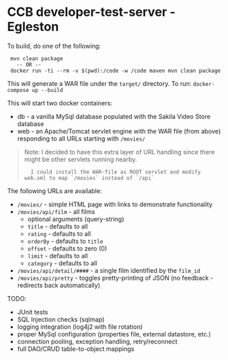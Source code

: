 # CCB developer-test-server - Egleston

To build, do one of the following:
```
 mvn clean package
   -- OR --
 docker run -ti --rm -v $(pwd):/code -w /code maven mvn clean package
```

This will generate a WAR file under the `target/` directory. To run:
 `docker-compose up --build`

This will start two docker containers:
 - db  - a vanilla MySql database populated with the Sakila Video Store database
 - web - an Apache/Tomcat servlet engine with the WAR file (from above) responding to all URLs starting with `/movies/`
> Note: I decided to have this extra layer of URL handling since there might be other servlets running nearby.
>
>       I could install the WAR-file as ROOT servlet and modify web.xml to map `/movies` instead of `/api`


The following URLs are available:
  - `/movies/`                                   - simple HTML page with links to demonstrate functionality
  - `/movies/api/film`                           - all films
    * optional arguments (query-string)
    - `title`    - defaults to all
    - `rating`   - defaults to all
    - `orderBy`  - defaults to `title`
    - `offset`   - defaults to zero (0)
    - `limit`    - defaults to all
    - `category` - defaults to all
  - `/movies/api/detail/####`                    - a single film identified by the `film_id`
  - `/movies/api/pretty`                         - toggles pretty-printing of JSON (no feedback - redirects back automatically)

TODO:
 - JUnit tests
 - SQL Injection checks (sqlmap)
 - logging integration (log4j2 with file rotation)
 - proper MySql configuration (properties file, external datastore, etc.)
 - connection pooling, exception handling, retry/reconnect
 - full DAO/CRUD table-to-object mappings

